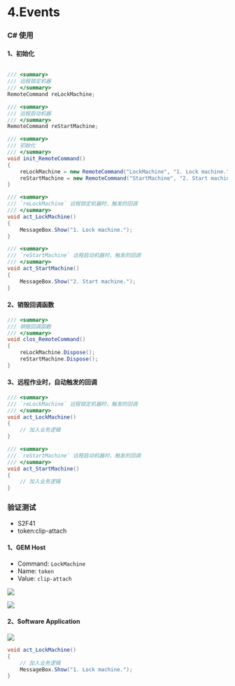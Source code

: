 # 4.Events

### C# 使用

#### 1、初始化

```c# title="Demo.cs"

/// <summary>
/// 远程锁定机器
/// </summary>
RemoteCommand reLockMachine;

/// <summary>
/// 远程启动机器
/// </summary>
RemoteCommand reStartMachine;

/// <summary>
/// 初始化
/// </summary>
void init_RemoteCommand()
{
    reLockMachine = new RemoteCommand("LockMachine", "1. Lock machine.", act_LockMachine);
    reStartMachine = new RemoteCommand("StartMachine", "2. Start machine.", act_StartMachine);
}

/// <summary>
/// `reLockMachine` 远程锁定机器时，触发的回调
/// </summary>
void act_LockMachine()
{
    MessageBox.Show("1. Lock machine.");
}

/// <summary>
/// `reStartMachine` 远程启动机器时，触发的回调
/// </summary>
void act_StartMachine()
{
    MessageBox.Show("2. Start machine.");
}

```

#### 2、销毁回调函数

```c# title="Demo.cs"
/// <summary>
/// 销毁回调函数
/// </summary>
void clos_RemoteCommand()
{
    reLockMachine.Dispose();
    reStartMachine.Dispose();
}
```

#### 3、远程作业时，自动触发的回调

```c# title="Demo.cs"
/// <summary>
/// `reLockMachine` 远程锁定机器时，触发的回调
/// </summary>
void act_LockMachine()
{
    // 加入业务逻辑
}

/// <summary>
/// `reStartMachine` 远程启动机器时，触发的回调
/// </summary>
void act_StartMachine()
{
    // 加入业务逻辑
}

```

### 验证测试

- S2F41
- token:clip-attach

#### 1、GEM Host

- Command: `LockMachine`
- Name: `token`
- Value: `clip-attach`

![](https://easyimage.ghuang.top/i/2024/06/18/194832-1.webp)

![](https://easyimage.ghuang.top/i/2024/06/18/195021-1.webp)


#### 2、Software Application

![](https://easyimage.ghuang.top/i/2024/06/18/195232-1.webp)


```c# title="Demo.cs"
void act_LockMachine()
{
    // 加入业务逻辑
    MessageBox.Show("1. Lock machine.");
}
```